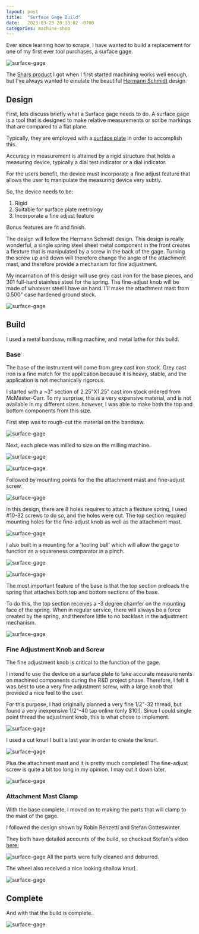 ```yaml
---
layout: post
title:  "Surface Gage Build"
date:   2023-03-23 20:13:02 -0700
categories: machine-shop
---
```

Ever since learning how to scrape, I have wanted to build a replacement
for one of my first ever tool purchases, a surface gage. 

![surface-gage](/assets/surface-gage/surface-gage-15.JPG)

The [Shars product](https://www.shars.com/7-surface-gage-1) I got when I first started
machining works well enough, but I've always wanted to emulate the beautiful 
[Hermann Schmidt](https://www.hschmidt.com/product/surface-gage-capacity-12-mg-1/) 
design. 

## Design

First, lets discuss briefly what a Surface gage needs to do. A surface gage
is a tool that is designed to make relative measurements or scribe markings 
that are compared to a flat plane. 

Typically, they are employed with a [surface plate](https://en.wikipedia.org/wiki/Surface_plate)
in order to accomplish this. 

Accuracy in measurement is attained by a rigid structure that holds a measuring device, 
typically a dial test indicator or a dial indicator. 

For the users benefit, the device must incorporate a fine adjust feature that allows
the user to manipulate the measuring device very subtly. 

So, the device needs to be:
  1. Rigid
  2. Suitable for surface plate metrology
  3. Incorporate a fine adjust feature

Bonus features are fit and finish.

The design will follow the Hermann Schmidt design. This design is really wonderful,
a single spring steel sheet metal component in the front creates a flexture that is
manipulated by a screw in the back of the gage. Turning the screw up and down will therefore
change the angle of the attachment mast, and therefore provide a mechanism for
fine adjustment. 

My incarnation of this design will use grey cast iron for the base pieces, and 
301 full-hard stainless steel for the spring. The fine-adjust knob will be made
of whatever steel I have on hand. I'll make the attachment mast from 0.500" 
case hardened ground stock. 

![surface-gage](/assets/surface-gage/surface-gage-1.JPG)

## Build

I used a metal bandsaw, milling machine, and metal lathe for this build.

### Base

The base of the instrument will come from grey cast iron stock. Grey cast iron is a
fine match for the application because it is heavy, stable, and the application
is not mechanically rigorous. 

I started with a ~3" section of 2.25"X1.25" cast iron stock ordered from McMaster-Carr.
To my surprise, this is a very expensive material, and is not available in my different
sizes. however, I was able to make both the top and bottom components from this
size. 

First step was to rough-cut the material on the bandsaw. 

![surface-gage](/assets/surface-gage/surface-gage-2.JPG)

Next, each piece was milled to size on the milling machine.

![surface-gage](/assets/surface-gage/surface-gage-3.JPG)

![surface-gage](/assets/surface-gage/surface-gage-4.JPG)

Followed by mounting points for the the attachment mast and fine-adjust screw.

![surface-gage](/assets/surface-gage/surface-gage-5.JPG)

In this design, there are 8 holes requires to attach a flexture spring, I used 
#10-32 screws to do so, and the holes were cut. The top section required mounting holes
for the fine-adjust knob as well as the attachment mast. 

![surface-gage](/assets/surface-gage/surface-gage-6.JPG)

I also built in a mounting for a 'tooling ball' which will allow the gage to 
function as a squareness comparator in a pinch. 

![surface-gage](/assets/surface-gage/surface-gage-9.JPG)

![surface-gage](/assets/surface-gage/surface-gage-10.JPG)

The most important feature of the base is that the top section preloads the
spring that attaches both top and bottom sections of the base. 

To do this, the top section receives a -3 degree chamfer on the mounting face of the spring.
When in regular service, there will always be a force created by the spring, and therefore 
little to no backlash in the adjustment mechanism. 

![surface-gage](/assets/surface-gage/surface-gage-11.JPG)

### Fine Adjustment Knob and Screw

The fine adjustment knob is critical to the function of the gage. 

I intend to use the device on a surface plate to take accurate measurements on machined
components during the R&D project phase. Therefore, I felt it was best to use a
very fine adjustment screw, with a large knob that provided a nice feel to the user.

For this purpose, I had originally planned a very fine 1/2"-32 thread, but found 
a very inexpensive 1/2"-40 tap online (only $10!). Since I could single point thread
the adjustment knob, this is what chose to implement.

![surface-gage](/assets/surface-gage/surface-gage-12.JPG)

I used a cut knurl I built a last year in order to create the knurl.

![surface-gage](/assets/surface-gage/surface-gage-13.JPG)

Plus the attachment mast and it is pretty much completed! 
The fine-adjust screw is quite a bit too long in my opinion. I may cut it 
down later.

![surface-gage](/assets/surface-gage/surface-gage-14.JPG)


### Attachment Mast Clamp

With the base complete, I moved on to making the parts that will clamp
to the mast of the gage. 

I followed the design shown by Robin Renzetti and Stefan Gotteswinter.

They both have detailed accounts of the build, so checkout Stefan's
video [here.](https://www.youtube.com/watch?v=37TLOf3GWwM)

![surface-gage](/assets/surface-gage/surface-gage-16.JPG)
All the parts were fully cleaned and deburred. 

The wheel also received a nice looking shallow knurl.

![surface-gage](/assets/surface-gage/surface-gage-17.JPG)

## Complete

And with that the build is complete.

![surface-gage](/assets/surface-gage/surface-gage-19.JPG)
